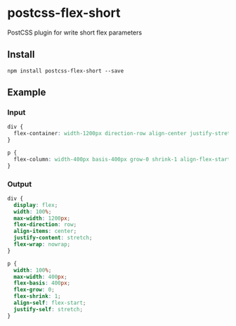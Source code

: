 # postcss-flex-short

PostCSS plugin for write short flex parameters

## Install

```
npm install postcss-flex-short --save
```

## Example

### Input

```css
div { 
  flex-container: width-1200px direction-row align-center justify-stretch wrap-nowrap; 
} 

p { 
  flex-column: width-400px basis-400px grow-0 shrink-1 align-flex-start justify-stretch; 
}
```

### Output

```css
div { 
  display: flex; 
  width: 100%; 
  max-width: 1200px; 
  flex-direction: row; 
  align-items: center; 
  justify-content: stretch;
  flex-wrap: nowrap;
} 

p { 
  width: 100%; 
  max-width: 400px; 
  flex-basis: 400px;
  flex-grow: 0;
  flex-shrink: 1;
  align-self: flex-start; 
  justify-self: stretch;
}
```

